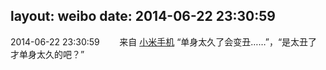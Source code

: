 layout: weibo
date: 2014-06-22 23:30:59
---
2014-06-22 23:30:59  &nbsp;&nbsp;&nbsp;&nbsp;&nbsp;&nbsp; 来自 <a href="http://app.weibo.com/t/feed/22zMnn" rel="nofollow">小米手机</a>
“单身太久了会变丑……”，“是太丑了才单身太久的吧？” ​​​
